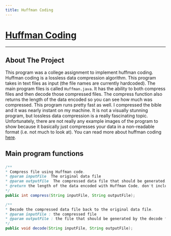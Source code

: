 ```yaml
---
title: Huffman Coding
---
```


# [Huffman Coding](https://github.com/Logon27/Huffman)

---

## About The Project

This program was a college assignment to implement huffman coding. Huffman coding is a lossless data compression algorithm. This program takes in text files as input (the file names are currently hardcoded). The main program files is called `Huffman.java`. It has the ability to both compress files and then decode those compressed files. The compress function also returns the length of the data encoded so you can see how much was compressed. This program runs pretty fast as well. I compressed the bible and it was nearly instant on my machine. It is not a visually stunning program, but lossless data compression is a really fascinating topic. Unfortunately, there are not really any example images of the program to show because it basically just compresses your data in a non-readable format (i.e. not much to look at). You can read more about huffman coding [here](https://en.wikipedia.org/wiki/Huffman_coding).

## Main program functions

### 
```java
/**
* Compress file using Huffman code. 
* @param inputFile  The original data file
* @param outputFile  The compressed data file that should be generated. 
* @return the length of the data encoded with Huffman Code, don't include data for the prefix tree and length of the original file. 
*/
public int compress(String inputFile, String outputFile);

/**
* Decode the compressed data file back to the original data file. 
* @param inputFile : the compressed file
* @param outputFile : the file that should be generated by the decode function using ascii code. 
*/
public void decode(String inputFile, String outputFile);
```